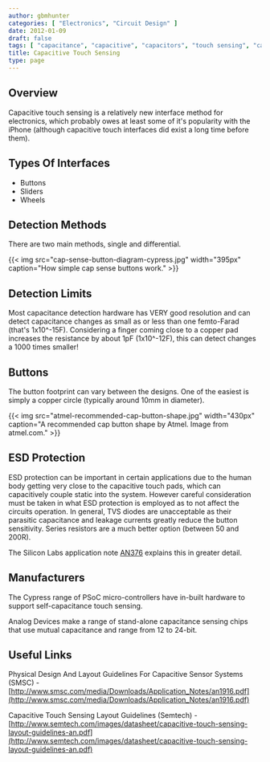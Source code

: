 ```yaml
---
author: gbmhunter
categories: [ "Electronics", "Circuit Design" ]
date: 2012-01-09
draft: false
tags: [ "capacitance", "capacitive", "capacitors", "touch sensing", "capacitive touch sensing", "buttons", "ESD protection" ]
title: Capacitive Touch Sensing
type: page
---
```


## Overview

Capacitive touch sensing is a relatively new interface method for electronics, which probably owes at least some of it's popularity with the iPhone (although capacitive touch interfaces did exist a long time before them).

## Types Of Interfaces

* Buttons
* Sliders
* Wheels

## Detection Methods

There are two main methods, single and differential.

{{< img src="cap-sense-button-diagram-cypress.jpg" width="395px" caption="How simple cap sense buttons work."  >}}

## Detection Limits

Most capacitance detection hardware has VERY good resolution and can detect capacitance changes as small as or less than one femto-Farad (that's 1x10^-15F). Considering a finger coming close to a copper pad increases the resistance by about 1pF (1x10^-12F), this can detect changes a 1000 times smaller!

## Buttons

The button footprint can vary between the designs. One of the easiest is simply a copper circle (typically around 10mm in diameter).

{{< img src="atmel-recommended-cap-button-shape.jpg" width="430px" caption="A recommended cap button shape by Atmel. Image from atmel.com."  >}}

## ESD Protection

ESD protection can be important in certain applications due to the human body getting very close to the capacitive touch pads, which can capacitively couple static into the system. However careful consideration must be taken in what ESD protection is employed as to not affect the circuits operation. In general, TVS diodes are unacceptable as their parasitic capacitance and leakage currents greatly reduce the button sensitivity. Series resistors are a much better option (between 50 and 200R).

The Silicon Labs application note [AN376](http://www.silabs.com/Support%20Documents/TechnicalDocs/AN376.pdf) explains this in greater detail.

## Manufacturers

The Cypress range of PSoC micro-controllers have in-built hardware to support self-capacitance touch sensing.

Analog Devices make a range of stand-alone capacitance sensing chips that use mutual capacitance and range from 12 to 24-bit.

## Useful Links

Physical Design And Layout Guidelines For Capacitive Sensor Systems (SMSC) - [http://www.smsc.com/media/Downloads/Application_Notes/an1916.pdf](http://www.smsc.com/media/Downloads/Application_Notes/an1916.pdf)

Capacitive Touch Sensing Layout Guidelines (Semtech) - [http://www.semtech.com/images/datasheet/capacitive-touch-sensing-layout-guidelines-an.pdf](http://www.semtech.com/images/datasheet/capacitive-touch-sensing-layout-guidelines-an.pdf)
